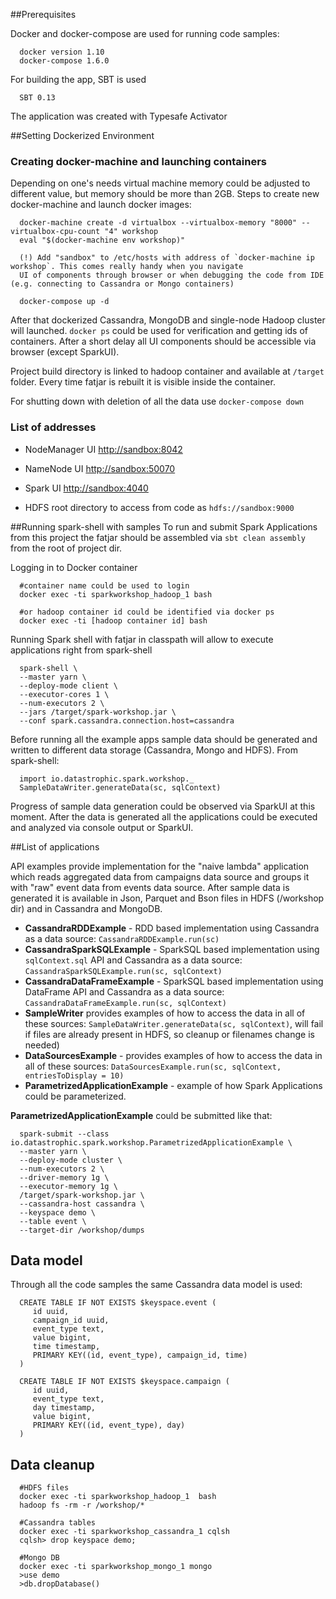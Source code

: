 ##Prerequisites

Docker and docker-compose are used for running code samples:

      docker version 1.10
      docker-compose 1.6.0

For building the app, SBT is used      
      
      SBT 0.13

The application was created with Typesafe Activator

##Setting Dockerized Environment
### Creating docker-machine and launching containers

Depending on one's needs virtual machine memory could be adjusted to different value, but memory should be more than 2GB. Steps to create new 
docker-machine and launch docker images:  

      docker-machine create -d virtualbox --virtualbox-memory "8000" --virtualbox-cpu-count "4" workshop
      eval "$(docker-machine env workshop)"
      
      (!) Add "sandbox" to /etc/hosts with address of `docker-machine ip workshop`. This comes really handy when you navigate 
      UI of components through browser or when debugging the code from IDE (e.g. connecting to Cassandra or Mongo containers)  

      docker-compose up -d

After that dockerized Cassandra, MongoDB and single-node Hadoop cluster will launched. `docker ps` 
could be used for verification and getting ids of containers. After a short delay all UI components should be accessible via browser (except SparkUI).

Project build directory is linked to hadoop container and available at `/target` folder. Every time fatjar is rebuilt it is visible inside the container.

For shutting down with deletion of all the data use `docker-compose down`
      
### List of addresses
      
* NodeManager UI [http://sandbox:8042](http://sandbox:8042)
* NameNode UI [http://sandbox:50070](http://sandbox:50070)
* Spark UI [http://sandbox:4040](http://sandbox:4040)

* HDFS root directory to access from code as `hdfs://sandbox:9000`
      
##Running spark-shell with samples
To run and submit Spark Applications from this project the fatjar should be assembled via `sbt clean assembly` from the root of project dir.

Logging in to Docker container
      
      #container name could be used to login
      docker exec -ti sparkworkshop_hadoop_1 bash
      
      #or hadoop container id could be identified via docker ps
      docker exec -ti [hadoop container id] bash
      
      
Running Spark shell with fatjar in classpath will allow to execute applications right from spark-shell 
            
      spark-shell \
      --master yarn \
      --deploy-mode client \
      --executor-cores 1 \
      --num-executors 2 \
      --jars /target/spark-workshop.jar \
      --conf spark.cassandra.connection.host=cassandra
      
Before running all the example apps sample data should be generated and written to different data storage (Cassandra, Mongo and HDFS). From spark-shell:      
      
      import io.datastrophic.spark.workshop._
      SampleDataWriter.generateData(sc, sqlContext)
      
Progress of sample data generation could be observed via SparkUI at this moment. After the data is generated all the applications could be executed 
and analyzed via console output or SparkUI.
      
##List of applications

API examples provide implementation for the "naive lambda" application which reads aggregated data from campaigns data source and groups it with 
"raw" event data from events data source. After sample data is generated it is available in Json, Parquet and Bson files in HDFS (/workshop dir)
and in Cassandra and MongoDB. 

* __CassandraRDDExample__ - RDD based implementation using Cassandra as a data source: `CassandraRDDExample.run(sc)` 
* __CassandraSparkSQLExample__ - SparkSQL based implementation using `sqlContext.sql` API and Cassandra as a data source: 
`CassandraSparkSQLExample.run(sc, sqlContext)`
* __CassandraDataFrameExample__ - SparkSQL based implementation using DataFrame API and Cassandra as a data source: 
`CassandraDataFrameExample.run(sc, sqlContext)`
* __SampleWriter__ provides examples of how to access the data in all of these sources: `SampleDataWriter.generateData(sc, sqlContext)`, 
will fail if files are already present in HDFS, so cleanup or filenames change is needed) 
* __DataSourcesExample__ - provides examples of how to access the data in all of these sources: `DataSourcesExample.run(sc, sqlContext, entriesToDisplay = 10)`
* __ParametrizedApplicationExample__ - example of how Spark Applications could be parameterized. 

__ParametrizedApplicationExample__ could be submitted like that:
      
      spark-submit --class io.datastrophic.spark.workshop.ParametrizedApplicationExample \
      --master yarn \
      --deploy-mode cluster \
      --num-executors 2 \
      --driver-memory 1g \
      --executor-memory 1g \
      /target/spark-workshop.jar \
      --cassandra-host cassandra \
      --keyspace demo \
      --table event \
      --target-dir /workshop/dumps
      
      
## Data model

Through all the code samples the same Cassandra data model is used:

      
      CREATE TABLE IF NOT EXISTS $keyspace.event (
         id uuid,
         campaign_id uuid,
         event_type text,
         value bigint,
         time timestamp,
         PRIMARY KEY((id, event_type), campaign_id, time)
      )
            
      CREATE TABLE IF NOT EXISTS $keyspace.campaign (
         id uuid,
         event_type text,
         day timestamp,
         value bigint,
         PRIMARY KEY((id, event_type), day)
      )            
      
## Data cleanup
      
      #HDFS files
      docker exec -ti sparkworkshop_hadoop_1  bash 
      hadoop fs -rm -r /workshop/*
      
      #Cassandra tables
      docker exec -ti sparkworkshop_cassandra_1 cqlsh
      cqlsh> drop keyspace demo;
      
      #Mongo DB
      docker exec -ti sparkworkshop_mongo_1 mongo
      >use demo
      >db.dropDatabase()